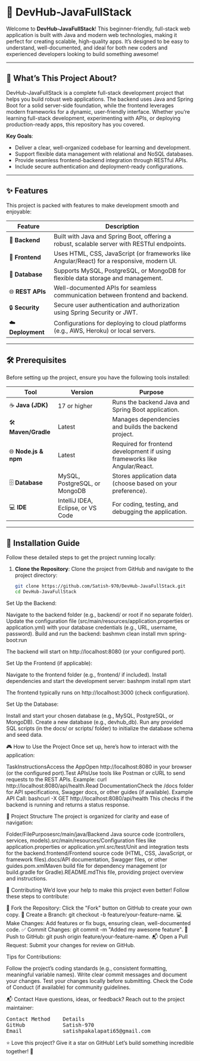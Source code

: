 # 🌟 DevHub-JavaFullStack

Welcome to **DevHub-JavaFullStack**! This beginner-friendly, full-stack web application is built with Java and modern web technologies, making it perfect for creating scalable, high-quality apps. It’s designed to be easy to understand, well-documented, and ideal for both new coders and experienced developers looking to build something awesome!

---

## 📖 What’s This Project About?

DevHub-JavaFullStack is a complete full-stack development project that helps you build robust web applications. The backend uses Java and Spring Boot for a solid server-side foundation, while the frontend leverages modern frameworks for a dynamic, user-friendly interface. Whether you’re learning full-stack development, experimenting with APIs, or deploying production-ready apps, this repository has you covered.

**Key Goals**:
- Deliver a clear, well-organized codebase for learning and development.
- Support flexible data management with relational and NoSQL databases.
- Provide seamless frontend-backend integration through RESTful APIs.
- Include secure authentication and deployment-ready configurations.

---

## ✨ Features

This project is packed with features to make development smooth and enjoyable:

| Feature             | Description                                                                 |
|---------------------|-----------------------------------------------------------------------------|
| 🔧 **Backend**      | Built with Java and Spring Boot, offering a robust, scalable server with RESTful endpoints. |
| 🎨 **Frontend**     | Uses HTML, CSS, JavaScript (or frameworks like Angular/React) for a responsive, modern UI. |
| 💾 **Database**     | Supports MySQL, PostgreSQL, or MongoDB for flexible data storage and management. |
| 🌐 **REST APIs**    | Well-documented APIs for seamless communication between frontend and backend. |
| 🔒 **Security**     | Secure user authentication and authorization using Spring Security or JWT. |
| ☁️ **Deployment**   | Configurations for deploying to cloud platforms (e.g., AWS, Heroku) or local servers. |

---

## 🛠️ Prerequisites

Before setting up the project, ensure you have the following tools installed:

| Tool                | Version         | Purpose                                                                 |
|---------------------|-----------------|-------------------------------------------------------------------------|
| ☕ **Java (JDK)**   | 17 or higher    | Runs the backend Java and Spring Boot application.                      |
| 🛠️ **Maven/Gradle**| Latest          | Manages dependencies and builds the backend project.                    |
| 🌐 **Node.js & npm**| Latest          | Required for frontend development if using frameworks like Angular/React. |
| 🗄️ **Database**    | MySQL, PostgreSQL, or MongoDB | Stores application data (choose based on your preference). |
| 💻 **IDE**         | IntelliJ IDEA, Eclipse, or VS Code | For coding, testing, and debugging the application. |

---

## 🚀 Installation Guide

Follow these detailed steps to get the project running locally:

1. **Clone the Repository**:
   Clone the project from GitHub and navigate to the project directory:
   ```bash
   git clone https://github.com/Satish-970/DevHub-JavaFullStack.git
   cd DevHub-JavaFullStack

Set Up the Backend:

Navigate to the backend folder (e.g., backend/ or root if no separate folder).
Update the configuration file (src/main/resources/application.properties or application.yml) with your database credentials (e.g., URL, username, password).
Build and run the backend:
bashmvn clean install
mvn spring-boot:run

The backend will start on http://localhost:8080 (or your configured port).


Set Up the Frontend (if applicable):

Navigate to the frontend folder (e.g., frontend/ if included).
Install dependencies and start the development server:
bashnpm install
npm start

The frontend typically runs on http://localhost:3000 (check configuration).


Set Up the Database:

Install and start your chosen database (e.g., MySQL, PostgreSQL, or MongoDB).
Create a new database (e.g., devhub_db).
Run any provided SQL scripts (in the docs/ or scripts/ folder) to initialize the database schema and seed data.




🎮 How to Use the Project
Once set up, here’s how to interact with the application:


TaskInstructionsAccess the AppOpen http://localhost:8080 in your browser (or the configured port).Test APIsUse tools like Postman or cURL to send requests to the REST APIs. Example: curl http://localhost:8080/api/health.Read DocumentationCheck the /docs folder for API specifications, Swagger docs, or other guides (if available).
Example API Call:
bashcurl -X GET http://localhost:8080/api/health
This checks if the backend is running and returns a status response.

📂 Project Structure
The project is organized for clarity and ease of navigation:

Folder/FilePurposesrc/main/java/Backend Java source code (controllers, services, models).src/main/resources/Configuration files like application.properties or application.yml.src/test/Unit and integration tests for the backend.frontend/Frontend source code (HTML, CSS, JavaScript, or framework files).docs/API documentation, Swagger files, or other guides.pom.xmlMaven build file for dependency management (or build.gradle for Gradle).README.mdThis file, providing project overview and instructions.

🤝 Contributing
We’d love your help to make this project even better! Follow these steps to contribute:

🍴 Fork the Repository: Click the "Fork" button on GitHub to create your own copy.
🌿 Create a Branch: git checkout -b feature/your-feature-name.
💻 Make Changes: Add features or fix bugs, ensuring clean, well-documented code.
✅ Commit Changes: git commit -m "Added my awesome feature".
🚀 Push to GitHub: git push origin feature/your-feature-name.
📬 Open a Pull Request: Submit your changes for review on GitHub.

Tips for Contributions:

Follow the project’s coding standards (e.g., consistent formatting, meaningful variable names).
Write clear commit messages and document your changes.
Test your changes locally before submitting.
Check the Code of Conduct (if available) for community guidelines.


📬 Contact
Have questions, ideas, or feedback? Reach out to the project maintainer:
<pre>
Contact Method    Details
GitHub            Satish-970
Email             satishpakalapati65@gmail.com
</pre>
⭐ Love this project? Give it a star on GitHub! Let’s build something incredible together! 🚀
